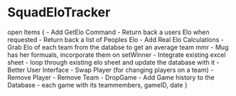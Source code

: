 # SquadEloTracker

open Items {
    - Add GetElo Command
        - Return back a users Elo when requested
        - Return back a list of Peoples Elo
    - Add Real Elo Calculations
        - Grab Elo of each team from the databse to get an average team mmr
        - Mug has her formuals, incorporate them on setWinner
    - Integrate existing excel sheet 
        - loop through existing elo sheet and update the database with it
    - Better User Interface
        - Swap Player (for changing players on a team)
        - Remove Player
        - Remove Team
        - DropGame
    - Add Game history to the Database
        - each game with its teammembers, gameID, date
}